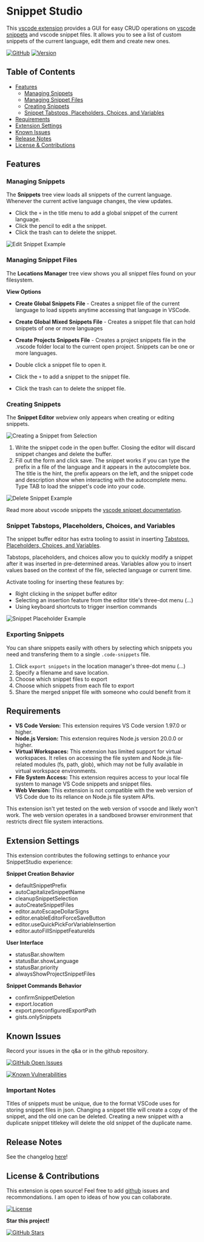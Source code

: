 # Snippet Studio

This [vscode extension](https://marketplace.visualstudio.com/items/AlexDombroski.snippetstudio) provides a GUI for easy CRUD operations on [vscode snippets](https://code.visualstudio.com/docs/editor/userdefinedsnippets) and vscode snippet files. It allows you to see a list of custom snippets of the current language, edit them and create new ones.

[![GitHub](https://img.shields.io/badge/GitHub-Repo-blue?logo=github)](https://github.com/alexanderdombroski/snippetstudio) [![Version](https://badge.fury.io/gh/alexanderdombroski%2Fsnippetstudio.svg)](https://badge.fury.io/gh/alexanderdombroski%2Fsnippetstudio)

## Table of Contents

- [Features](#features)
    - [Managing Snippets](#managing-snippets)
    - [Managing Snippet Files](#managing-snippet-files)
    - [Creating Snippets](#creating-snippets)
    - [Snippet Tabstops, Placeholders, Choices, and Variables](#snippet-tabstops-placeholders-choices-and-variables)
- [Requirements](#requirements)
- [Extension Settings](#extension-settings)
- [Known Issues](#known-issues)
- [Release Notes](#release-notes)
- [License & Contributions](#license--contributions)

## Features

### Managing Snippets

The **Snippets** tree view loads all snippets of the current language. Whenever the current active language changes, the view updates.

* Click the `+` in the title menu to add a global snippet of the current language.
* Click the pencil to edit a the snippet.
* Click the trash can to delete the snippet.

![Edit Snippet Example](https://raw.githubusercontent.com/alexanderdombroski/snippetstudio/refs/heads/main/public/examples/edit.gif)

### Managing Snippet Files

The **Locations Manager** tree view shows you all snippet files found on your filesystem. 

**View Options**
* **Create Global Snippets File** - Creates a snippet file of the current language to load sippets anytime accessing that language in VSCode.
* **Create Global Mixed Snippets File** - Creates a snippet file that can hold snippets of one or more languages
* **Create Projects Snippets File** - Creates a project snippets file in the .vscode folder local to the current open project. Snippets can be one or more languages.

* Double click a snippet file to open it.
* Click the `+` to add a snippet to the snippet file.
* Click the trash can to delete the snippet file.

### Creating Snippets

The **Snippet Editor** webview only appears when creating or editing snippets.

![Creating a Snippet from Selection](https://raw.githubusercontent.com/alexanderdombroski/snippetstudio/refs/heads/main/public/examples/selection.gif)

1. Write the snippet code in the open buffer. Closing the editor will discard snippet changes and delete the buffer.
2. Fill out the form and click save. The snippet works if you can type the prefix in a file of the language and it appears in the autocomplete box. The title is the hint, the prefix appears on the left, and the snippet code and description show when interacting with the autocomplete menu. Type TAB to load the snippet's code into your code.

![Delete Snippet Example](https://raw.githubusercontent.com/alexanderdombroski/snippetstudio/refs/heads/main/public/examples/delete.gif)

Read more about vscode snippets the [vscode snippet documentation](https://code.visualstudio.com/docs/editor/userdefinedsnippets).

### Snippet Tabstops, Placeholders, Choices, and Variables

The snippet buffer editor has extra tooling to assist in inserting [Tabstops, Placeholders, Choices, and Variables](https://code.visualstudio.com/docs/editor/userdefinedsnippets#_snippet-syntax).

Tabstops, placeholders, and choices allow you to quickly modify a snippet after it was inserted in pre-determined areas. Variables allow you to insert values based on the context of the file, selected language or current time.

Activate tooling for inserting these features by:
* Right clicking in the snippet buffer editor
* Selecting an insertion feature from the editor title's three-dot menu (...)
* Using keyboard shortcuts to trigger insertion commands

![Snippet Placeholder Example](https://raw.githubusercontent.com/alexanderdombroski/snippetstudio/refs/heads/main/public/examples/placeholder.gif)

### Exporting Snippets

You can share snippets easily with others by selecting which snippets you need and transfering them to a single `.code-snippets` file.

1. Click `export snippets` in the location manager's three-dot menu (...)
2. Specify a filename and save location.
3. Choose which snippet files to export
4. Choose which snippets from each file to export
5. Share the merged snippet file with someone who could benefit from it

## Requirements

* **VS Code Version:** This extension requires VS Code version 1.97.0 or higher.
* **Node.js Version:** This extension requires Node.js version 20.0.0 or higher.
* **Virtual Workspaces:** This extension has limited support for virtual workspaces. It relies on accessing the file system and Node.js file-related modules (fs, path, glob), which may not be fully available in virtual workspace environments.
* **File System Access:** This extension requires access to your local file system to manage VS Code snippets and snippet files.
* **Web Version:** This extension is not compatible with the web version of VS Code due to its reliance on Node.js file system APIs.

This extension isn't yet tested on the web version of vsocde and likely won't work. The web version operates in a sandboxed browser environment that restricts direct file system interactions.

## Extension Settings

This extension contributes the following settings to enhance your SnippetStudio experience:

**Snippet Creation Behavior**
* defaultSnippetPrefix
* autoCapitalizeSnippetName
* cleanupSnippetSelection
* autoCreateSnippetFiles
* editor.autoEscapeDollarSigns
* editor.enableEditorForceSaveButton
* editor.useQuickPickForVariableInsertion
* editor.autoFillSnippetFeatureIds

**User Interface**
* statusBar.showItem
* statusBar.showLanguage
* statusBar.priority
* alwaysShowProjectSnippetFiles

**Snippet Commands Behavior**
* confirmSnippetDeletion
* export.location
* export.preconfiguredExportPath
* gists.onlySnippets

## Known Issues

Record your issues in the q&a or in the github repository.

[![GitHub Open Issues](https://img.shields.io/github/issues-raw/alexanderdombroski/snippetstudio)](https://github.com/alexanderdombroski/snippetstudio/issues)

[![Known Vulnerabilities](https://snyk.io/test/github/alexanderdombroski/snippetstudio/badge.svg)](https://snyk.io/test/github/alexanderdombroski/snippetstudio)

### Important Notes

Titles of snippets must be unique, due to the format VSCode uses for storing snippet files in json. Changing a snippet title will create a copy of the snippet, and the old one can be deleted. Creating a new snippet with a duplicate snippet titlekey will delete the old snippet of the duplicate name.

## Release Notes

See the changelog [here](https://github.com/alexanderdombroski/snippetstudio/blob/main/CHANGELOG.md)!

## License & Contributions

This extension is open source! Feel free to add [github](https://github.com/alexanderdombroski/snippetstudio) issues and recommondations. I am open to ideas of how you can collaborate.

[![License](https://img.shields.io/github/license/alexanderdombroski/snippetstudio)](https://github.com/alexanderdombroski/snippetstudio?tab=MIT-1-ov-file#readme)

**Star this project!**

[![GitHub Stars](https://img.shields.io/github/stars/alexanderdombroski/snippetstudio?style=social)](https://github.com/alexanderdombroski/snippetstudio)